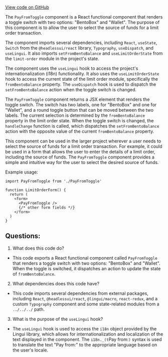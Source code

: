 [View code on GitHub](zoo-labs/zoo/blob/master/core/src/features/exchange-v1/limit-order/PayFromToggle.tsx)

The `PayFromToggle` component is a React functional component that renders a toggle switch with two options: "BentoBox" and "Wallet". The purpose of this component is to allow the user to select the source of funds for a limit order transaction. 

The component imports several dependencies, including `React`, `useState`, `Switch` from the `@headlessui/react` library, `Typography`, `useDispatch`, and `useLingui`. It also imports `setFromBentoBalance` and `useLimitOrderState` from the `limit-order` module in the project's state.

The component uses the `useLingui` hook to access the project's internationalization (i18n) functionality. It also uses the `useLimitOrderState` hook to access the current state of the limit order module, specifically the `fromBentoBalance` property. The `useDispatch` hook is used to dispatch the `setFromBentoBalance` action when the toggle switch is changed.

The `PayFromToggle` component returns a JSX element that renders the toggle switch. The switch has two labels, one for "BentoBox" and one for "Wallet", and a round toggle button that can be moved between the two labels. The current selection is determined by the `fromBentoBalance` property in the limit order state. When the toggle switch is changed, the `handleChange` function is called, which dispatches the `setFromBentoBalance` action with the opposite value of the current `fromBentoBalance` property.

This component can be used in the larger project wherever a user needs to select the source of funds for a limit order transaction. For example, it could be used in a form that allows the user to enter the details of a limit order, including the source of funds. The `PayFromToggle` component provides a simple and intuitive way for the user to select the desired source of funds. 

Example usage:

```
import PayFromToggle from './PayFromToggle'

function LimitOrderForm() {
  return (
    <form>
      <PayFromToggle />
      {/* other form fields */}
    </form>
  )
}
```
## Questions: 
 1. What does this code do?
- This code exports a React functional component called `PayFromToggle` that renders a toggle switch with two options: "BentoBox" and "Wallet". When the toggle is switched, it dispatches an action to update the state of `fromBentoBalance`.

2. What dependencies does this code have?
- This code imports several dependencies from external packages, including `React`, `@headlessui/react`, `@lingui/macro`, `react-redux`, and a custom `Typography` component and some state-related modules from a `../../../` path.

3. What is the purpose of the `useLingui` hook?
- The `useLingui` hook is used to access the `i18n` object provided by the Lingui library, which allows for internationalization and localization of the text displayed in the component. The `i18n._(t`Pay from:`)` syntax is used to translate the text "Pay from:" to the appropriate language based on the user's locale.